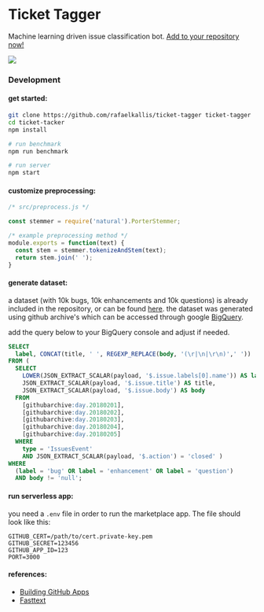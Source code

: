 # Ticket Tagger
Machine learning driven issue classification bot.
[Add to your repository now!](https://github.com/apps/ticket-tagger/installations/new)

![](https://thumbs.gfycat.com/GreedyBrownHochstettersfrog-size_restricted.gif)

### Development

#### get started:

```sh
git clone https://github.com/rafaelkallis/ticket-tagger ticket-tagger
cd ticket-tacker
npm install

# run benchmark
npm run benchmark

# run server
npm start
```

#### customize preprocessing:

```js
/* src/preprocess.js */

const stemmer = require('natural').PorterStemmer;

/* example preprocessing method */
module.exports = function(text) { 
  const stem = stemmer.tokenizeAndStem(text);
  return stem.join(' ');
}
```

#### generate dataset:

a dataset (with 10k bugs, 10k enhancements and 10k questions) is already included in the repository, or can be found [here](https://gist.github.com/rafaelkallis/707743843fa0337277ab36b42607c46d).
the dataset was generated using github archive's which can be accessed through google [BigQuery](https://bigquery.cloud.google.com).

add the query below to your BigQuery console and adjust if needed.

```sql
SELECT
  label, CONCAT(title, ' ', REGEXP_REPLACE(body, '(\r|\n|\r\n)',' '))
FROM (
  SELECT
    LOWER(JSON_EXTRACT_SCALAR(payload, '$.issue.labels[0].name')) AS label,
    JSON_EXTRACT_SCALAR(payload, '$.issue.title') AS title,
    JSON_EXTRACT_SCALAR(payload, '$.issue.body') AS body
  FROM
    [githubarchive:day.20180201],
    [githubarchive:day.20180202],
    [githubarchive:day.20180203],
    [githubarchive:day.20180204],
    [githubarchive:day.20180205]
  WHERE
    type = 'IssuesEvent'
    AND JSON_EXTRACT_SCALAR(payload, '$.action') = 'closed' )
WHERE 
  (label = 'bug' OR label = 'enhancement' OR label = 'question')
  AND body != 'null';
```

#### run serverless app:

you need a `.env` file in order to run the marketplace app.
The file should look like this:

```
GITHUB_CERT=/path/to/cert.private-key.pem
GITHUB_SECRET=123456
GITHUB_APP_ID=123
PORT=3000
```

#### references:

- [Building GitHub Apps](https://developer.github.com/apps/building-github-apps/)
- [Fasttext](https://fasttext.cc)
